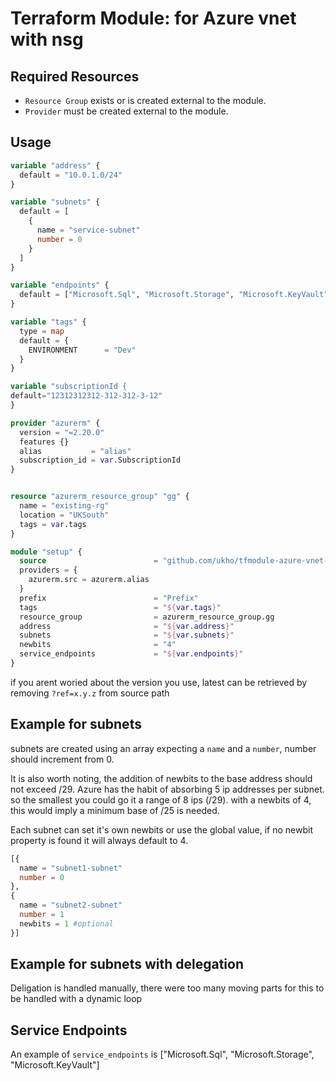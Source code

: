 # Terraform Module: for Azure vnet with nsg

## Required Resources

- `Resource Group` exists or is created external to the module.
- `Provider` must be created external to the module.

## Usage

```terraform
variable "address" {
  default = "10.0.1.0/24"
}

variable "subnets" {
  default = [
    {
      name = "service-subnet"
      number = 0
    }
  ]
}

variable "endpoints" {
  default = ["Microsoft.Sql", "Microsoft.Storage", "Microsoft.KeyVault"]
}

variable "tags" {
  type = map
  default = {
    ENVIRONMENT      = "Dev"
  }
}

variable "subscriptionId {
default="12312312312-312-312-3-12"
}

provider "azurerm" {
  version = "=2.20.0"
  features {}
  alias           = "alias"
  subscription_id = var.SubscriptionId
}


resource "azurerm_resource_group" "gg" {
  name = "existing-rg"
  location = "UKSouth"
  tags = var.tags
}

module "setup" {
  source                        = "github.com/ukho/tfmodule-azure-vnet-with-nsg?ref=0.5.1"
  providers = {
    azurerm.src = azurerm.alias
  }
  prefix                        = "Prefix"
  tags                          = "${var.tags}"
  resource_group                = azurerm_resource_group.gg
  address                       = "${var.address}"
  subnets                       = "${var.subnets}"
  newbits                       = "4"
  service_endpoints             = "${var.endpoints}"
}
```

if you arent woried about the version you use, latest can be retrieved by removing `?ref=x.y.z` from source path

## Example for subnets

subnets are created using an array expecting a `name` and a `number`, number should increment from 0.

It is also worth noting, the addition of newbits to the base address should not exceed /29. Azure has the habit of absorbing 5 ip addresses per subnet. so the smallest you could go it a range of 8 ips (/29). with a newbits of 4, this would imply a minimum base of /25 is needed.

Each subnet can set it's own newbits or use the global value, if no newbit property is found it will always default to 4.

```terraform
[{
  name = "subnet1-subnet"
  number = 0
},
{
  name = "subnet2-subnet"
  number = 1
  newbits = 1 #optional
}]
```
## Example for subnets with delegation
Deligation is handled manually, there were too many moving parts for this to be handled with a dynamic loop

## Service Endpoints

An example of `service_endpoints` is ["Microsoft.Sql", "Microsoft.Storage", "Microsoft.KeyVault"]
